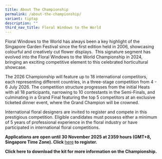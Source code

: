 ```yaml
---
title: About The Championship
permalink: /about-the-championship/
variant: tiptap
description: ""
third_nav_title: Floral Windows to the World
---
```

<p>Floral Windows to the World has always been a key highlight of the Singapore
Garden Festival since the first edition held in 2006, showcasing colourful
and creatively cut flower displays. &nbsp;This signature segment has evolved
into the Floral Windows to the World Championship in 2024, bringing an
exciting competitive element to this celebrated horticultural showcase.</p>
<p>The 2026 Championship will feature up to 18 international competitors,
each representing different countries, in a three-stage competition from
4 - 6 July 2026. The competition structure progresses from the initial
Heats with all 18 participants, narrowing to 10 contestants in the Semi-Finals,
and culminating in a Grand Final featuring the top 5 competitors at an
exclusive ticketed dinner event, where the Grand Champion will be crowned.</p>
<p>International floral designers are invited to register and compete in
this prestigious competition. Eligible candidates must possess either a
minimum of 5 years of professional experience in the floral industry or
have participated in international floral competitions.</p>
<p><strong>Applications are open until 30 November 2025 at 2359 hours (GMT+8, Singapore Time Zone). Click </strong>
<a href="go.gov.sg/fwwc2026" rel="noopener nofollow" target="_blank">here</a><strong> to register.</strong>
</p>
<p><strong>Click here to download the kit for more information on the Championship.</strong>
</p>